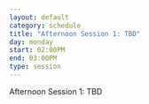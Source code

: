 ```yaml
---
layout: default
category: schedule
title: "Afternoon Session 1: TBD"
day: monday
start: 02:00PM
end: 03:00PM
type: session
---
```


Afternoon Session 1: TBD
